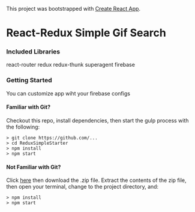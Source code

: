 This project was bootstrapped with [Create React App](https://github.com/facebookincubator/create-react-app).

# React-Redux Simple Gif Search

### Included Libraries
react-router
redux
redux-thunk
superagent
firebase

### Getting Started
You can customize app wiht your firebase configs

#### Familiar with Git?
Checkout this repo, install dependencies, then start the gulp process with the following:

```
> git clone https://github.com/...
> cd ReduxSimpleStarter
> npm install
> npm start
```

#### Not Familiar with Git?
Click [here](https://github.com/...) then download the .zip file.  Extract the contents of the zip file, then open your terminal, change to the project directory, and:

```
> npm install
> npm start
```
